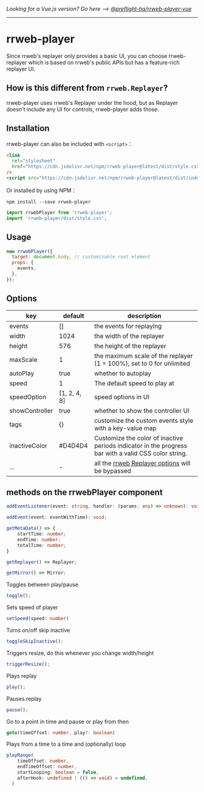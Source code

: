 _Looking for a Vue.js version? Go here --> [@preflight-hq/rrweb-player-vue](https://github.com/Preflight-HQ/rrweb-player-vue)_

---

# rrweb-player

Since rrweb's replayer only provides a basic UI, you can choose rrweb-replayer which is based on rrweb's public APIs but has a feature-rich replayer UI.

## How is this different from `rrweb.Replayer`?

rrweb-player uses rrweb's Replayer under the hood, but as Replayer doesn't include any UI for controls, rrweb-player adds those.

## Installation

rrweb-player can also be included with `<script>`：

```html
<link
  rel="stylesheet"
  href="https://cdn.jsdelivr.net/npm/rrweb-player@latest/dist/style.css"
/>
<script src="https://cdn.jsdelivr.net/npm/rrweb-player@latest/dist/index.js"></script>
```

Or installed by using NPM：

```shell
npm install --save rrweb-player
```

```js
import rrwebPlayer from 'rrweb-player';
import 'rrweb-player/dist/style.css';
```

## Usage

```js
new rrwebPlayer({
  target: document.body, // customizable root element
  props: {
    events,
  },
});
```

## Options

| key            | default      | description                                                                                                         |
| -------------- | ------------ | ------------------------------------------------------------------------------------------------------------------- |
| events         | []           | the events for replaying                                                                                            |
| width          | 1024         | the width of the replayer                                                                                           |
| height         | 576          | the height of the replayer                                                                                          |
| maxScale       | 1            | the maximum scale of the replayer (1 = 100%), set to 0 for unlimited                                                |
| autoPlay       | true         | whether to autoplay                                                                                                 |
| speed          | 1            | The default speed to play at                                                                                        |
| speedOption    | [1, 2, 4, 8] | speed options in UI                                                                                                 |
| showController | true         | whether to show the controller UI                                                                                   |
| tags           | {}           | customize the custom events style with a key-value map                                                              |
| inactiveColor  | #D4D4D4      | Customize the color of inactive periods indicator in the progress bar with a valid CSS color string.                |
| ...            | -            | all the [rrweb Replayer options](https://github.com/rrweb-io/rrweb/blob/master/guide.md#options-1) will be bypassed |

## methods on the rrwebPlayer component

```ts
addEventListener(event: string, handler: (params: any) => unknown): void;
```

```ts
addEvent(event: eventWithTime): void;
```

```ts
getMetaData() => {
    startTime: number;
    endTime: number;
    totalTime: number;
}
```

```ts
getReplayer() => Replayer;
```

```ts
getMirror() => Mirror;
```

Toggles between play/pause

```ts
toggle();
```

Sets speed of player

```ts
setSpeed(speed: number)
```

Turns on/off skip inactive

```ts
toggleSkipInactive();
```

Triggers resize, do this whenever you change width/height

```ts
triggerResize();
```

Plays replay

```ts
play();
```

Pauses replay

```ts
pause();
```

Go to a point in time and pause or play from then

```ts
goto(timeOffset: number, play?: boolean)
```

Plays from a time to a time and (optionally) loop

```ts
playRange(
    timeOffset: number,
    endTimeOffset: number,
    startLooping: boolean = false,
    afterHook: undefined | (() => void) = undefined,
  )
```
